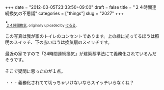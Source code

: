 +++
date = "2012-03-05T23:33:50+09:00"
draft = false
title = "２４時間連続換気の不思議"
categories = ["things"]
slug = "2027"
+++

<div style="text-align: left; padding: 3px;">
<a href="http://www.flickr.com/photos/keruru/6809720990/" title="photo sharing"><img src="http://farm8.staticflickr.com/7199/6809720990_1948c1e479.jpg" style="border: solid 2px #000000;" alt="" /></a>
<br />
<span style="font-size: 0.8em; margin-top: 0px;"><a href="http://www.flickr.com/photos/keruru/6809720990/">２４時間換気</a>, originally uploaded by <a href="http://www.flickr.com/photos/keruru/">けるる</a>.</span>
</div>
<p>
この写真は我が家のトイレのコンセントであります。上の緑に光ってるほうは照明のスイッチ、下の赤いほうは換気扇のスイッチです。<br />
<br />
最近の家ですので「24時間連続換気」が建築基準法にて義務化されているんだそうです。<br />
<br />
そこで疑問に思ったのが１点。<br />
<br />
・・・義務化されてて切っちゃいけないならスイッチいらなくね？
</p>

